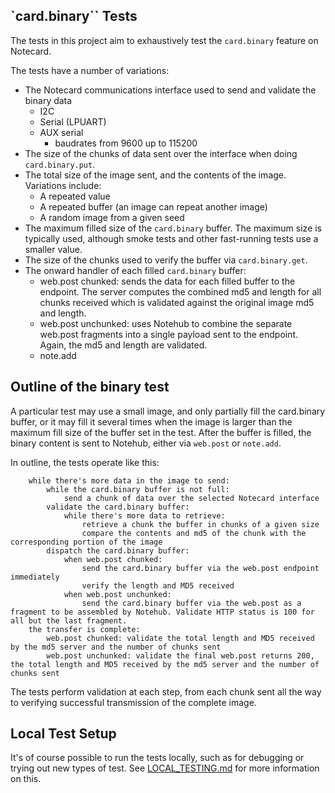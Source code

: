 
## `card.binary`` Tests

The tests in this project aim to exhaustively test the `card.binary` feature on Notecard.

The tests have a number of variations:
* The Notecard communications interface used to send and validate the binary data
  * I2C
  * Serial (LPUART)
  * AUX serial
    * baudrates from 9600 up to 115200
* The size of the chunks of data sent over the interface when doing `card.binary.put`.
* The total size of the image sent, and the contents of the image. Variations include:
  * A repeated value
  * A repeated buffer (an image can repeat another image)
  * A random image from a given seed
* The maximum filled size of the `card.binary` buffer. The maximum size is typically used, although smoke tests and other fast-running tests use a smaller value.
* The size of the chunks used to verify the buffer via `card.binary.get`.
* The onward handler of each filled `card.binary` buffer:
  * web.post chunked: sends the data for each filled buffer to the endpoint. The server computes the combined md5 and length for all chunks received which is validated against the original image md5 and length.
  * web.post unchunked: uses Notehub to combine the separate web.post fragments into a single payload sent to the endpoint. Again, the md5 and length are validated.
  * note.add

## Outline of the binary test

A particular test may use a small image, and only partially fill the card.binary buffer, or it may fill it several times when the image is larger than the maximum fill size of the buffer set in the test. After the buffer is filled, the binary content is sent to Notehub, either via `web.post` or `note.add`.

In outline, the tests operate like this:

```
    while there's more data in the image to send:
        while the card.binary buffer is not full:
            send a chunk of data over the selected Notecard interface
        validate the card.binary buffer:
            while there's more data to retrieve:
                retrieve a chunk the buffer in chunks of a given size
                compare the contents and md5 of the chunk with the corresponding portion of the image
        dispatch the card.binary buffer:
            when web.post chunked:
                send the card.binary buffer via the web.post endpoint immediately
                verify the length and MD5 received
            when web.post unchunked:
                send the card.binary buffer via the web.post as a fragment to be assembled by Notehub. Validate HTTP status is 100 for all but the last fragment.
    the transfer is complete:
        web.post chunked: validate the total length and MD5 received by the md5 server and the number of chunks sent
        web.post unchunked: validate the final web.post returns 200, the total length and MD5 received by the md5 server and the number of chunks sent
```

The tests perform validation at each step, from each chunk sent all the way to verifying successful
transmission of the complete image.


## Local Test Setup

It's of course possible to run the tests locally, such as for debugging or trying out new types of test. See [LOCAL_TESTING.md](./LOCAL_TESTING.md) for more information on this.